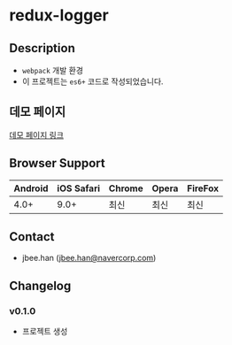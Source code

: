 # redux-logger

## Description
- `webpack` 개발 환경
- 이 프로젝트는 `es6+` 코드로 작성되었습니다.

## 데모 페이지
[데모 페이지 링크](./dist/index.html)

## Browser Support
| Android | iOS Safari | Chrome | Opera | FireFox |
| ------- | ---------- | ------ | ----- | ------- |
| 4.0+    | 9.0+       | 최신    | 최신   | 최신     |

## Contact
- jbee.han (jbee.han@navercorp.com)

## Changelog
### v0.1.0
* 프로젝트 생성